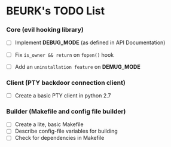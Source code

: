 BEURK's TODO List
=================

### Core (evil hooking library)
- [ ] Implement **DEBUG_MODE** (as defined in API Documentation)
- [ ] Fix `is_owner && return` on `fopen()` hook
- [ ] Add an `uninstallation feature` on **DEMUG_MODE**


### Client (PTY backdoor connection client)
- [ ] Create a basic PTY client in python 2.7


### Builder (Makefile and config file builder)
- [ ] Create a lite, basic Makefile
- [ ] Describe config-file variables for building
- [ ] Check for dependencies in Makefile
